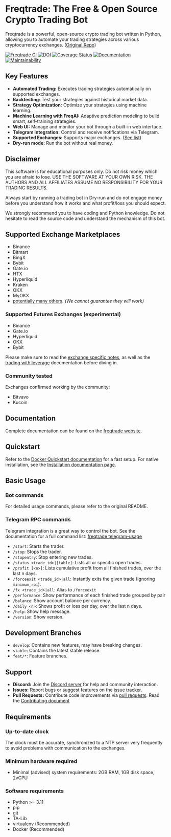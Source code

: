 # Freqtrade: The Free & Open Source Crypto Trading Bot

Freqtrade is a powerful, open-source crypto trading bot written in Python, allowing you to automate your trading strategies across various cryptocurrency exchanges. ([Original Repo](https://github.com/freqtrade/freqtrade))

[![Freqtrade CI](https://github.com/freqtrade/freqtrade/actions/workflows/ci.yml/badge.svg?branch=develop)](https://github.com/freqtrade/freqtrade/actions/)
[![DOI](https://joss.theoj.org/papers/10.21105/joss.04864/status.svg)](https://doi.org/10.21105/joss.04864)
[![Coverage Status](https://coveralls.io/repos/github/freqtrade/freqtrade/badge.svg?branch=develop&service=github)](https://coveralls.io/github/freqtrade/freqtrade?branch=develop)
[![Documentation](https://readthedocs.org/projects/freqtrade/badge/)](https://www.freqtrade.io)
[![Maintainability](https://api.codeclimate.com/v1/badges/5737e6d668200b7518ff/maintainability)](https://codeclimate.com/github/freqtrade/freqtrade/maintainability)

## Key Features

*   **Automated Trading:** Executes trading strategies automatically on supported exchanges.
*   **Backtesting:** Test your strategies against historical market data.
*   **Strategy Optimization:** Optimize your strategies using machine learning.
*   **Machine Learning with FreqAI:** Adaptive prediction modeling to build smart, self-training strategies.
*   **Web UI:** Manage and monitor your bot through a built-in web interface.
*   **Telegram Integration:** Control and receive notifications via Telegram.
*   **Supported Exchanges:** Supports major exchanges. ([See list](#supported-exchange-marketplaces))
*   **Dry-run mode:** Run the bot without real money.

## Disclaimer

This software is for educational purposes only. Do not risk money which
you are afraid to lose. USE THE SOFTWARE AT YOUR OWN RISK. THE AUTHORS
AND ALL AFFILIATES ASSUME NO RESPONSIBILITY FOR YOUR TRADING RESULTS.

Always start by running a trading bot in Dry-run and do not engage money
before you understand how it works and what profit/loss you should
expect.

We strongly recommend you to have coding and Python knowledge. Do not
hesitate to read the source code and understand the mechanism of this bot.

## Supported Exchange Marketplaces

*   Binance
*   Bitmart
*   BingX
*   Bybit
*   Gate.io
*   HTX
*   Hyperliquid
*   Kraken
*   OKX
*   MyOKX
*   [potentially many others](https://github.com/ccxt/ccxt/). _(We cannot guarantee they will work)_

### Supported Futures Exchanges (experimental)

*   Binance
*   Gate.io
*   Hyperliquid
*   OKX
*   Bybit

Please make sure to read the [exchange specific notes](docs/exchanges.md), as well as the [trading with leverage](docs/leverage.md) documentation before diving in.

### Community tested

Exchanges confirmed working by the community:

*   Bitvavo
*   Kucoin

## Documentation

Complete documentation can be found on the [freqtrade website](https://www.freqtrade.io).

## Quickstart

Refer to the [Docker Quickstart documentation](https://www.freqtrade.io/en/stable/docker_quickstart/) for a fast setup. For native installation, see the [Installation documentation page](https://www.freqtrade.io/en/stable/installation/).

## Basic Usage

### Bot commands
For detailed usage commands, please refer to the original README.

### Telegram RPC commands

Telegram integration is a great way to control the bot. See the documentation for a full command list: [freqtrade telegram-usage](https://www.freqtrade.io/en/latest/telegram-usage/)

- `/start`: Starts the trader.
- `/stop`: Stops the trader.
- `/stopentry`: Stop entering new trades.
- `/status <trade_id>|[table]`: Lists all or specific open trades.
- `/profit [<n>]`: Lists cumulative profit from all finished trades, over the last n days.
- `/forceexit <trade_id>|all`: Instantly exits the given trade (Ignoring `minimum_roi`).
- `/fx <trade_id>|all`: Alias to `/forceexit`
- `/performance`: Show performance of each finished trade grouped by pair
- `/balance`: Show account balance per currency.
- `/daily <n>`: Shows profit or loss per day, over the last n days.
- `/help`: Show help message.
- `/version`: Show version.

## Development Branches

*   `develop`: Contains new features, may have breaking changes.
*   `stable`: Contains the latest stable release.
*   `feat/*`: Feature branches.

## Support

*   **Discord:** Join the [Discord server](https://discord.gg/p7nuUNVfP7) for help and community interaction.
*   **Issues:** Report bugs or suggest features on the [issue tracker](https://github.com/freqtrade/freqtrade/issues?q=is%3Aissue).
*   **Pull Requests:** Contribute code improvements via [pull requests](https://github.com/freqtrade/freqtrade/pulls).  Read the [Contributing document](https://github.com/freqtrade/freqtrade/blob/develop/CONTRIBUTING.md)

## Requirements

### Up-to-date clock
The clock must be accurate, synchronized to a NTP server very frequently to avoid problems with communication to the exchanges.

### Minimum hardware required
*   Minimal (advised) system requirements: 2GB RAM, 1GB disk space, 2vCPU

### Software requirements

*   Python >= 3.11
*   pip
*   git
*   TA-Lib
*   virtualenv (Recommended)
*   Docker (Recommended)